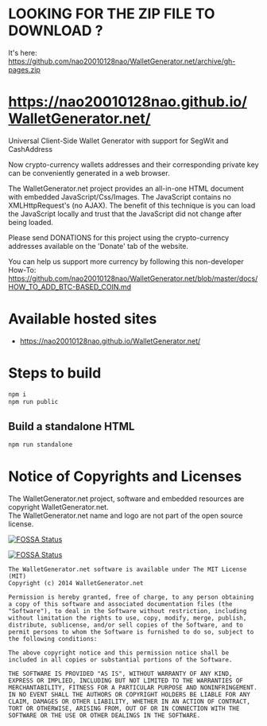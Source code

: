 # LOOKING FOR THE ZIP FILE TO DOWNLOAD ?

It's here: https://github.com/nao20010128nao/WalletGenerator.net/archive/gh-pages.zip

# https://nao20010128nao.github.io/WalletGenerator.net/

Universal Client-Side Wallet Generator with support for SegWit and CashAddress

Now crypto-currency wallets addresses and their corresponding private key can be conveniently generated in a web browser.

The WalletGenerator.net project provides an all-in-one HTML document with embedded JavaScript/Css/Images. The JavaScript contains no XMLHttpRequest's (no AJAX). The benefit of this technique is you can load the JavaScript locally and trust that the JavaScript did not change after being loaded.

Please send DONATIONS for this project using the crypto-currency addresses available on the 'Donate' tab of the website.

You can help us support more currency by following this non-developer How-To: https://github.com/nao20010128nao/WalletGenerator.net/blob/master/docs/HOW_TO_ADD_BTC-BASED_COIN.md

# Available hosted sites

- https://nao20010128nao.github.io/WalletGenerator.net/

# Steps to build

```bash
npm i
npm run public
```

## Build a standalone HTML

```bash
npm run standalone
```

# Notice of Copyrights and Licenses

The WalletGenerator.net project, software and embedded resources are copyright WalletGenerator.net.  
The WalletGenerator.net name and logo are not part of the open source license.

[![FOSSA Status](https://app.fossa.io/api/projects/git%2Bgithub.com%2Fnao20010128nao%2FWalletGenerator.net.svg?type=shield)](https://app.fossa.io/projects/git%2Bgithub.com%2Fnao20010128nao%2FWalletGenerator.net?ref=badge_shield)

[![FOSSA Status](https://app.fossa.io/api/projects/git%2Bgithub.com%2Fnao20010128nao%2FWalletGenerator.net.svg?type=large)](https://app.fossa.io/projects/git%2Bgithub.com%2Fnao20010128nao%2FWalletGenerator.net?ref=badge_large)


```
The WalletGenerator.net software is available under The MIT License (MIT)
Copyright (c) 2014 WalletGenerator.net

Permission is hereby granted, free of charge, to any person obtaining a copy of this software and associated documentation files (the "Software"), to deal in the Software without restriction, including without limitation the rights to use, copy, modify, merge, publish, distribute, sublicense, and/or sell copies of the Software, and to permit persons to whom the Software is furnished to do so, subject to the following conditions:

The above copyright notice and this permission notice shall be included in all copies or substantial portions of the Software.

THE SOFTWARE IS PROVIDED "AS IS", WITHOUT WARRANTY OF ANY KIND, EXPRESS OR IMPLIED, INCLUDING BUT NOT LIMITED TO THE WARRANTIES OF MERCHANTABILITY, FITNESS FOR A PARTICULAR PURPOSE AND NONINFRINGEMENT. IN NO EVENT SHALL THE AUTHORS OR COPYRIGHT HOLDERS BE LIABLE FOR ANY CLAIM, DAMAGES OR OTHER LIABILITY, WHETHER IN AN ACTION OF CONTRACT, TORT OR OTHERWISE, ARISING FROM, OUT OF OR IN CONNECTION WITH THE SOFTWARE OR THE USE OR OTHER DEALINGS IN THE SOFTWARE.
```
